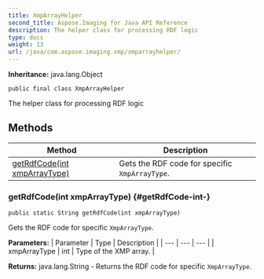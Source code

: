 ```yaml
---
title: XmpArrayHelper
second_title: Aspose.Imaging for Java API Reference
description: The helper class for processing RDF logic
type: docs
weight: 13
url: /java/com.aspose.imaging.xmp/xmparrayhelper/
---
```

**Inheritance:**
java.lang.Object
```
public final class XmpArrayHelper
```

The helper class for processing RDF logic
## Methods

| Method | Description |
| --- | --- |
| [getRdfCode(int xmpArrayType)](#getRdfCode-int-) | Gets the RDF code for specific `XmpArrayType`. |
### getRdfCode(int xmpArrayType) {#getRdfCode-int-}
```
public static String getRdfCode(int xmpArrayType)
```


Gets the RDF code for specific `XmpArrayType`.

**Parameters:**
| Parameter | Type | Description |
| --- | --- | --- |
| xmpArrayType | int | Type of the XMP array. |

**Returns:**
java.lang.String - Returns the RDF code for specific `XmpArrayType`.
